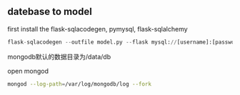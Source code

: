 ## datebase to model
first install the flask-sqlacodegen, pymysql, flask-sqlalchemy

```python
flask-sqlacodegen --outfile model.py --flask mysql://[username]:[password]@[ip address]/[datebase name]
```
mongodb默认的数据目录为/data/db

open mongod
```bash
mongod --log-path=/var/log/mongodb/log --fork
```